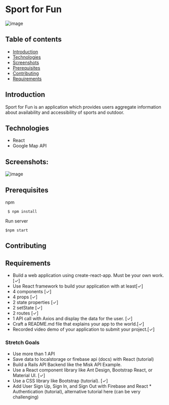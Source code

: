 # Sport for Fun 

![image](https://3.top4top.net/p_13299aga81.jpg)

## Table of contents
* [Introduction](#Introduction)
* [Technologies](#technologies)
* [Screenshots](#Screenshots)
* [Prerequisites](#Prerequisites)
* [Contributing](#Contributing)
* [Requirements](#Requirements)

## Introduction
Sport for Fun is an application which provides users aggregate information about availability and accessibility of sports and outdoor.




## Technologies
* React 
* Google Map API


## Screenshots:
![image](https://3.top4top.net/p_1329iklp61.jpeg)


## Prerequisites
npm

``` $ npm install```

Run server

``` $npm start ```

## Contributing


## Requirements
* Build a web application using create-react-app. Must be your own work.[✓]
* Use React framework to build your application with at least[✓]
* 4 components [✓]
* 4 props [✓]
* 2 state properties [✓]
* 2 setState [✓]
* 2 routes [✓]
* 1 API call with Axios and display the data for the user. [✓]
* Craft a README.md file that explains your app to the world.[✓]
* Recorded video demo of your application to submit your project.[✓]

### Stretch Goals
* Use more than 1 API 
* Save data to localstorage or firebase api (docs) with React (tutorial)
* Build a Rails API Backend like the Misk API Example.
* Use a React component library like Ant Design, Bootstrap React, or Material UI. [✓]
* Use a CSS library like Bootstrap (tutorial). [✓]
* Add User Sign Up, Sign In, and Sign Out with Firebase and React * Authentication (tutorial), alternative tutorial here (can be very challenging)

